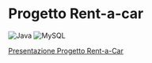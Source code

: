 # Progetto Rent-a-car
![Java](https://img.shields.io/badge/Java-ED8B00?style=for-the-badge&logo=openjdk&logoColor=white)
![MySQL](https://img.shields.io/badge/mysql-%2300f.svg?style=for-the-badge&logo=mysql&logoColor=white)

[Presentazione Progetto Rent-a-Car](https://docs.google.com/presentation/d/1c8fus1m0AwB5jEu-yQT1NI-PrBVAWJhufwPKPRUBDeE/edit#slide=id.p)
